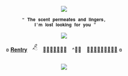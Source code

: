 <p align="center"
   
![](https://komarev.com/ghpvc/?username=lacepaws&color=521313&label=pawprints)

   
  <p align="center"
     
    ❝ 𝐓𝐡𝐞 𝐬𝐜𝐞𝐧𝐭 𝐩𝐞𝐫𝐦𝐞𝐚𝐭𝐞𝐬 𝐚𝐧𝐝 𝐥𝐢𝐧𝐠𝐞𝐫𝐬,
     𝐈'𝐦 𝐥𝐨𝐬𝐭 𝐥𝐨𝐨𝐤𝐢𝐧𝐠 𝐟𝐨𝐫 𝐲𝐨𝐮 ❞
     
  <p align="center">   
     <img src="https://file.garden/ZtttiuQF4zKolxgp/ba.png"/>
     
   <p align="center"
   
ʚ [𝐑𝐞𝐧𝐭𝐫𝐲](https://rentry.co/lacepaws)　^ིྀ　[𝐀𝐭𝐚𝐛𝐨𝐨𝐤](https://forbitten.atabook.org/)　^ིྀ　[𝐒𝐭𝐫𝐚𝐰𝐩𝐚𝐠𝐞](https://forbitten.straw.page) ɞ
 </p>
 
<p align="center">
<img src="https://file.garden/ZtttiuQF4zKolxgp/buh.png"/>
</p>



<!--
**sacrificedfool/sacrificedfool** is a ✨ _special_ ✨ repository because its `README.md` (this file) appears on your GitHub profile.

Here are some ideas to get you started:

- 🔭 I’m currently working on ...
- 🌱 I’m currently learning ...
- 👯 I’m looking to collaborate on ...
- 🤔 I’m looking for help with ...
- 💬 Ask me about ...
- 📫 How to reach me: ...
- 😄 Pronouns: ...
- ⚡ Fun fact: ...
-->
